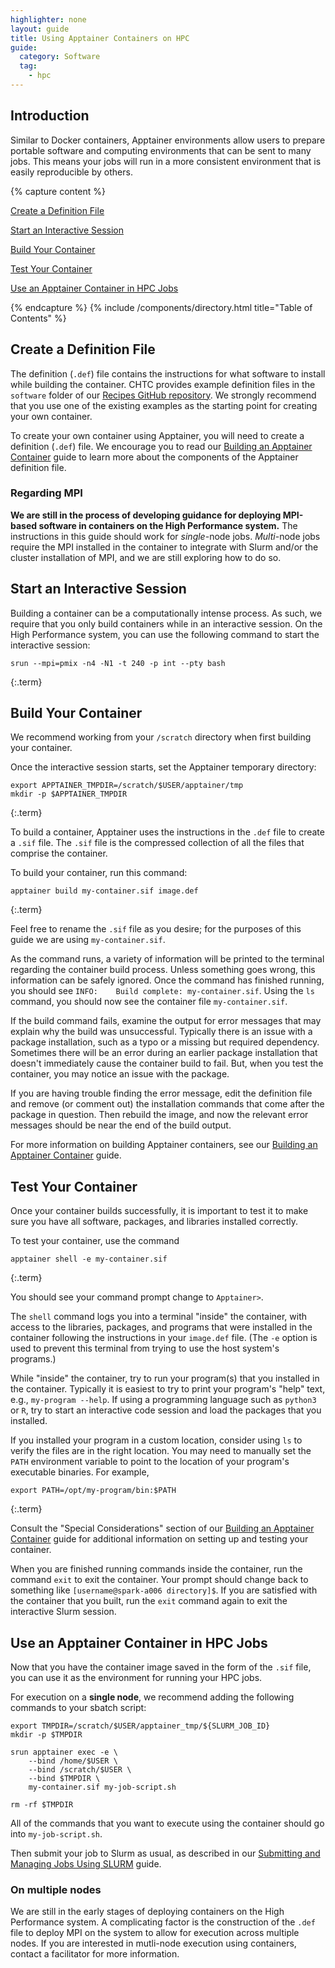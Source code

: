 ```yaml
---
highlighter: none
layout: guide
title: Using Apptainer Containers on HPC
guide:
  category: Software
  tag:
    - hpc
--- 
```


## Introduction

Similar to Docker containers, Apptainer environments allow users to prepare portable software and computing environments that can be sent to many jobs. 
This means your jobs will run in a more consistent environment that is easily reproducible by others. 

{% capture content %}

[Create a Definition File](#create-a-definition-file)

[Start an Interactive Session](#start-an-interactive-session)

[Build Your Container](#build-your-container)

[Test Your Container](#test-your-container)

[Use an Apptainer Container in HPC Jobs](#use-an-apptainer-container-in-hpc-jobs)

{% endcapture %}
{% include /components/directory.html title="Table of Contents" %}

## Create a Definition File

The definition (`.def`) file contains the instructions for what software to install while building the container.
CHTC provides example definition files in the `software` folder of our [Recipes GitHub repository](https://github.com/CHTC/recipes). We strongly recommend that you use one of the existing examples as the starting point for creating your own container. 

To create your own container using Apptainer, you will need to create a definition (`.def`) file. 
We encourage you to read our [Building an Apptainer Container](apptainer-build.html) guide to learn more about the components of the Apptainer definition file.

### Regarding MPI

**We are still in the process of developing guidance for deploying MPI-based software in containers on the High Performance system.**
The instructions in this guide should work for *single*-node jobs.
*Multi*-node jobs require the MPI installed in the container to integrate with Slurm and/or the cluster installation of MPI, and we are still exploring how to do so.

## Start an Interactive Session

Building a container can be a computationally intense process. 
As such, we require that you only build containers while in an interactive session.
On the High Performance system, you can use the following command to start the interactive session:

```
srun --mpi=pmix -n4 -N1 -t 240 -p int --pty bash
```
{:.term}

## Build Your Container

We recommend working from your `/scratch` directory when first building your container.

Once the interactive session starts, set the Apptainer temporary directory:

```
export APPTAINER_TMPDIR=/scratch/$USER/apptainer/tmp
mkdir -p $APPTAINER_TMPDIR
```
{:.term}

To build a container, Apptainer uses the instructions in the `.def` file to create a `.sif` file. The `.sif` file is the compressed collection of all the files that comprise the container.

To build your container, run this command:

```
apptainer build my-container.sif image.def
```
{:.term}

Feel free to rename the `.sif` file as you desire; for the purposes of this guide we are using `my-container.sif`.

As the command runs, a variety of information will be printed to the terminal regarding the container build process.
Unless something goes wrong, this information can be safely ignored.
Once the command has finished running, you should see `INFO:    Build complete: my-container.sif`.
Using the `ls` command, you should now see the container file `my-container.sif`. 

If the build command fails, examine the output for error messages that may explain why the build was unsuccessful.
Typically there is an issue with a package installation, such as a typo or a missing but required dependency.
Sometimes there will be an error during an earlier package installation that doesn't immediately cause the container build to fail.
But, when you test the container, you may notice an issue with the package.

If you are having trouble finding the error message, edit the definition file and remove (or comment out) the installation commands that come after the package in question.
Then rebuild the image, and now the relevant error messages should be near the end of the build output.

For more information on building Apptainer containers, see our [Building an Apptainer Container](apptainer-build.html) guide.

## Test Your Container

Once your container builds successfully, it is important to test it to make sure you have all software, packages, and libraries installed correctly.

To test your container, use the command

```
apptainer shell -e my-container.sif
```
{:.term}

You should see your command prompt change to `Apptainer>`.

The `shell` command logs you into a terminal "inside" the container, with access to the libraries, packages, and programs that were installed in the container following the instructions in your `image.def` file.
(The `-e` option is used to prevent this terminal from trying to use the host system's programs.)

While "inside" the container, try to run your program(s) that you installed in the container. 
Typically it is easiest to try to print your program's "help" text, e.g., `my-program --help`. 
If using a programming language such as `python3` or `R`, try to start an interactive code session and load the packages that you installed.

If you installed your program in a custom location, consider using `ls` to verify the files are in the right location. 
You may need to manually set the `PATH` environment variable to point to the location of your program's executable binaries.
For example,

```
export PATH=/opt/my-program/bin:$PATH
```
{:.term}

Consult the "Special Considerations" section of our [Building an Apptainer Container](apptainer-build.html#special-considerations-for-building-your-container) guide for additional information on setting up and testing your container.

When you are finished running commands inside the container, run the command `exit` to exit the container. 
Your prompt should change back to something like `[username@spark-a006 directory]$`.
If you are satisfied with the container that you built, run the `exit` command again to exit the interactive Slurm session.

## Use an Apptainer Container in HPC Jobs

Now that you have the container image saved in the form of the `.sif` file, you can use it as the environment for running your HPC jobs.

For execution on a **single node**, we recommend adding the following commands to your sbatch script:

```
export TMPDIR=/scratch/$USER/apptainer_tmp/${SLURM_JOB_ID}
mkdir -p $TMPDIR

srun apptainer exec -e \
    --bind /home/$USER \
    --bind /scratch/$USER \
    --bind $TMPDIR \
    my-container.sif my-job-script.sh

rm -rf $TMPDIR
```

All of the commands that you want to execute using the container should go into `my-job-script.sh`. 

Then submit your job to Slurm as usual, as described in our [Submitting and Managing Jobs Using SLURM](hpc-job-submission.html) guide.

### On multiple nodes

We are still in the early stages of deploying containers on the High Performance system.
A complicating factor is the construction of the `.def` file to deploy MPI on the system to allow for execution across multiple nodes.
If you are interested in mutli-node execution using containers, contact a facilitator for more information.
